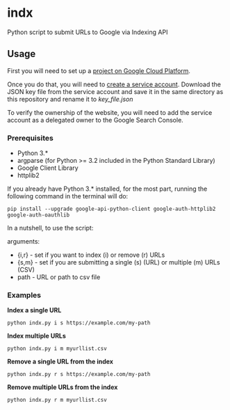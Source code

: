 # indx
Python script to submit URLs to Google via Indexing API

## Usage
First you will need to set up a [project on Google Cloud Platform](https://console.developers.google.com/start/api?id=indexing.googleapis.com&credential=client_key).

Once you do that, you will need to [create a service account](https://console.developers.google.com/iam-admin/serviceaccounts). Download the JSON key file from the service account and save it in the same directory as this repository and rename it to _key_file.json_

To verify the ownership of the website, you will need to add the service account as a delegated owner to the Google Search Console.

### Prerequisites
- Python 3.* 
- argparse (for Python >= 3.2 included in the Python Standard Library)
- Google Client Library
- httplib2

If you already have Python 3.* installed, for the most part, running the following command in the terminal will do:

`pip install --upgrade google-api-python-client google-auth-httplib2 google-auth-oauthlib`

In a nutshell, to use the script:

arguments: 
- {i,r} - set if you want to index (i) or remove (r) URLs
- {s,m} - set if you are submitting a single (s) (URL) or multiple (m) URLs (CSV)
- path - URL or path to csv file


### Examples

**Index a single URL**

```python indx.py i s https://example.com/my-path```

**Index multiple URLs**

```python indx.py i m myurllist.csv```

**Remove a single URL from the index**

```python indx.py r s https://example.com/my-path```

**Remove multiple URLs from the index**

```python indx.py r m myurllist.csv```

